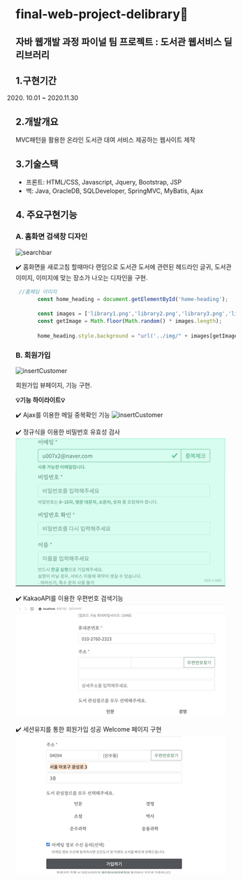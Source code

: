 # final-web-project-delibrary📖
## 자바 웹개발 과정 파이널 팀 프로젝트 : 도서관 웹서비스 딜리브러리

## 1.구현기간
2020. 10.01 ~ 2020.11.30

## 2.개발개요
MVC패턴을 활용한 온라인 도서관 대여 서비스 제공하는 웹사이트 제작 

## 3.기술스택
  - 프론트: HTML/CSS, Javascript, Jquery, Bootstrap, JSP
  - 백: Java, OracleDB, SQLDeveloper, SpringMVC, MyBatis, Ajax

## 4. 주요구현기능

  ### A. 홈화면 검색창 디자인  
  
  ![searchbar](delibraryGIF/01.home.gif)
  
  ✔️ 홈화면을 새로고침 할때마다 랜덤으로 도서관 도서에 관련된 헤드라인 글귀, 
  도서관 이미지, 이미지에 맞는 장소가
  나오는 디자인을 구현.  
  
  ```javascript 
   //홈헤딩 이미지
         const home_heading = document.getElementById('home-heading');
      
         const images = ['library1.png','library2.png','library3.png','library4.png','library5.png','library6.png','library7.png','library8.jpg'];
         const getImage = Math.floor(Math.random() * images.length);
         
         home_heading.style.background = "url('../img/" + images[getImage] + "')";
  ```
  
  
  
  ### B. 회원가입
  ![insertCustomer](delibraryGIF/02.join.gif)
  
  회원가입 뷰페이지, 기능 구현.  
  
  __💡기능 하이라이트💡__  
  
   ✔️ Ajax를 이용한 메일 중복확인 기능
   ![insertCustomer](delibraryGIF/03.join_01.gif)
   
   ✔️ 정규식을 이용한 비밀번호 유효성 검사
   ![insertCustomer](delibraryGIF/04.join_02.gif)
   
   
   ✔️ KakaoAPI를 이용한 우편번호 검색기능
   ![insertCustomer](delibraryGIF/05.join_04.gif)
   
   ✔️ 세션유지를 통한 회원가입 성공 Welcome 페이지 구현
   ![insertCustomer](delibraryGIF/06.join_05.gif)
 
   
   
   
   
  
  
  
  

   
  


